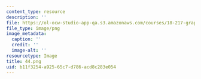 ```yaml
---
content_type: resource
description: ''
file: https://ol-ocw-studio-app-qa.s3.amazonaws.com/courses/18-217-graph-theory-and-additive-combinatorics-fall-2019/b11f3254a92565c7d786acd8c283e054_44.png
file_type: image/png
image_metadata:
  caption: ''
  credit: ''
  image-alt: ''
resourcetype: Image
title: 44.png
uid: b11f3254-a925-65c7-d786-acd8c283e054
---
```

